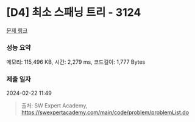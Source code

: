 # [D4] 최소 스패닝 트리 - 3124 

[문제 링크](https://swexpertacademy.com/main/code/problem/problemDetail.do?contestProbId=AV_mSnmKUckDFAWb) 

### 성능 요약

메모리: 115,496 KB, 시간: 2,279 ms, 코드길이: 1,777 Bytes

### 제출 일자

2024-02-22 11:49



> 출처: SW Expert Academy, https://swexpertacademy.com/main/code/problem/problemList.do